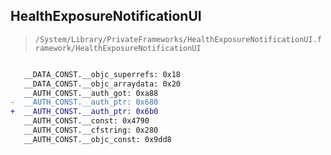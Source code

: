 ## HealthExposureNotificationUI

> `/System/Library/PrivateFrameworks/HealthExposureNotificationUI.framework/HealthExposureNotificationUI`

```diff

   __DATA_CONST.__objc_superrefs: 0x18
   __DATA_CONST.__objc_arraydata: 0x20
   __AUTH_CONST.__auth_got: 0xa88
-  __AUTH_CONST.__auth_ptr: 0x680
+  __AUTH_CONST.__auth_ptr: 0x6b0
   __AUTH_CONST.__const: 0x4790
   __AUTH_CONST.__cfstring: 0x280
   __AUTH_CONST.__objc_const: 0x9dd8

```
